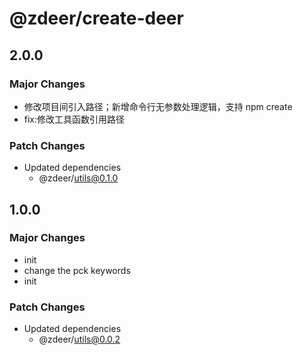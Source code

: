 # @zdeer/create-deer

## 2.0.0

### Major Changes

- 修改项目间引入路径；新增命令行无参数处理逻辑，支持 npm create
- fix:修改工具函数引用路径

### Patch Changes

- Updated dependencies
  - @zdeer/utils@0.1.0

## 1.0.0

### Major Changes

- init
- change the pck keywords
- init

### Patch Changes

- Updated dependencies
  - @zdeer/utils@0.0.2
